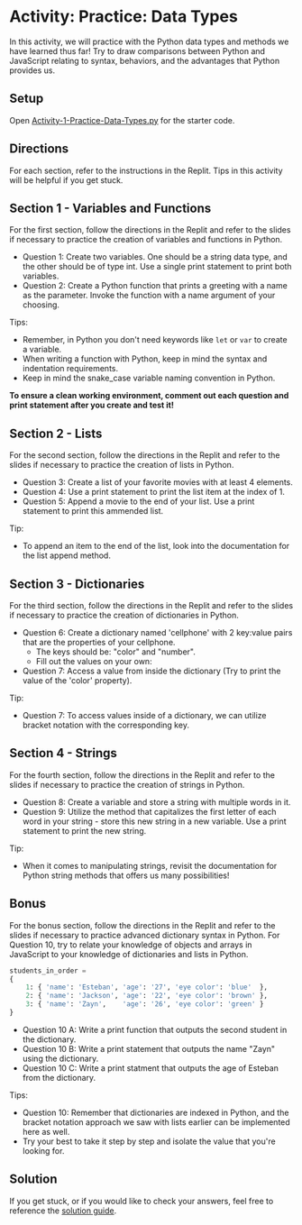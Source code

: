 # Activity: Practice: Data Types

In this activity, we will practice with the Python data types and methods we have learned thus far! Try to draw comparisons between Python and JavaScript relating to syntax, behaviors, and the advantages that Python provides us.

## Setup

Open [Activity-1-Practice-Data-Types.py](.\Activity_1_Practice_Data_Types.py) for the starter code.

## Directions

For each section, refer to the instructions in the Replit. Tips in this activity will be helpful if you get stuck.

## Section 1 - Variables and Functions

For the first section, follow the directions in the Replit and refer to the slides if necessary to practice the creation of variables and functions in Python.

- Question 1: Create two variables. One should be a string data type, and the other should be of type int. Use a single print statement to print both variables.
- Question 2: Create a Python function that prints a greeting with a name as the parameter. Invoke the function with a name argument of your choosing.

Tips:

- Remember, in Python you don't need keywords like `let` or `var` to create a variable.
- When writing a function with Python, keep in mind the syntax and indentation requirements.
- Keep in mind the snake_case variable naming convention in Python.

**To ensure a clean working environment, comment out each question and print statement after you create and test it!**

## Section 2 - Lists

For the second section, follow the directions in the Replit and refer to the slides if necessary to practice the creation of lists in Python.

- Question 3: Create a list of your favorite movies with at least 4 elements.
- Question 4: Use a print statement to print the list item at the index of 1.
- Question 5: Append a movie to the end of your list. Use a print statement to print this ammended list.

Tip:

- To append an item to the end of the list, look into the documentation for the list append method.

## Section 3 - Dictionaries

For the third section, follow the directions in the Replit and refer to the slides if necessary to practice the creation of dictionaries in Python.

- Question 6: Create a dictionary named 'cellphone' with 2 key:value pairs that are the properties of your cellphone.
  - The keys should be: "color" and "number".
  - Fill out the values on your own:
- Question 7: Access a value from inside the dictionary (Try to print the value of the 'color' property).

Tip:

- Question 7: To access values inside of a dictionary, we can utilize bracket notation with the corresponding key.

## Section 4 - Strings

For the fourth section, follow the directions in the Replit and refer to the slides if necessary to practice the creation of strings in Python.

- Question 8: Create a variable and store a string with multiple words in it.
- Question 9: Utilize the method that capitalizes the first letter of each word in your string - store this new string in a new variable. Use a print statement to print the new string.

Tip:

- When it comes to manipulating strings, revisit the documentation for Python string methods that offers us many possibilities!

## Bonus

For the bonus section, follow the directions in the Replit and refer to the slides if necessary to practice advanced dictionary syntax in Python. For Question 10, try to relate your knowledge of objects and arrays in JavaScript to your knowledge of dictionaries and lists in Python.

```python
students_in_order =
{
    1: { 'name': 'Esteban', 'age': '27', 'eye color': 'blue'  },
    2: { 'name': 'Jackson', 'age': '22', 'eye color': 'brown' },
    3: { 'name': 'Zayn',    'age': '26', 'eye color': 'green' }
}
```

- Question 10 A: Write a print function that outputs the second student in the dictionary.
- Question 10 B: Write a print statement that outputs the name "Zayn" using the dictionary.
- Question 10 C: Write a print statment that outputs the age of Esteban from the dictionary.

Tips:

- Question 10: Remember that dictionaries are indexed in Python, and the bracket notation approach we saw with lists earlier can be implemented here as well.
- Try your best to take it step by step and isolate the value that you're looking for.

## Solution

If you get stuck, or if you would like to check your answers, feel free to reference the [solution guide](.\Activity_1_Practice_Data_Types_Solution.py).

